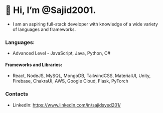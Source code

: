 # 👋 Hi, I’m @Sajid2001.

* I am an aspiring full-stack developer with knowledge of a wide variety of languages and frameworks.

### Languages: 
-  Advanced Level -  JavaScript, Java, Python, C#

#### Frameworks and Libraries: 
-  React, NodeJS, MySQL, MongoDB, TailwindCSS, MaterialUI, Unity, Firebase, ChakraUI, AWS, Google Cloud, Flask, PyTorch

### Contacts
- LinkedIn: https://www.linkedin.com/in/sajidsyed201/


